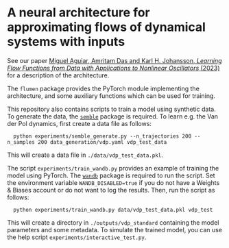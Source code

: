 # A neural architecture for approximating flows of dynamical systems with inputs

See our paper [Miguel Aguiar, Amritam Das and Karl H. Johansson, _Learning Flow Functions from Data with Applications to Nonlinear Oscillators_ (2023)](https://www.sciencedirect.com/science/article/pii/S240589632302147X) for a description of the architecture.

The `flumen` package provides the PyTorch module implementing the architecture,
and some auxiliary functions which can be used for training.

This repository also contains scripts to train a model using synthetic data.
To generate the data, the [`semble`](https://github.com/mcpca/semble) package is required.
To learn e.g. the Van der Pol dynamics, first create a data file as follows:
```shell
  python experiments/semble_generate.py --n_trajectories 200 --n_samples 200 data_generation/vdp.yaml vdp_test_data
```
This will create a data file in `./data/vdp_test_data.pkl`.

The script `experiments/train_wandb.py` provides an example of training the model using PyTorch.
The [`wandb`](https://pypi.org/project/wandb/) package is required to run the script.
Set the environment variable `WANDB_DISABLED=true` if you do not have a Weights & Biases account or do not want to log the results.
Then, run the script as follows:
```shell
  python experiments/train_wandb.py data/vdp_test_data.pkl vdp_test
```
This will create a directory in `./outputs/vdp_standard` containing the model parameters and some metadata.
To simulate the trained model, you can use the help script `experiments/interactive_test.py`.
